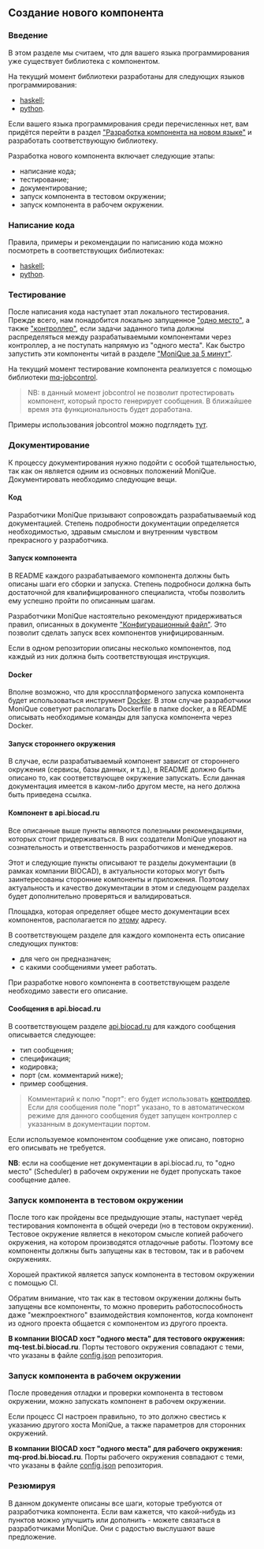 ## Создание нового компонента

### Введение

В этом разделе мы считаем, что для вашего языка программирования уже существует библиотека с компонентом.

На текущий момент библиотеки разработаны для следующих языков программирования:
  * [haskell](https://github.com/biocad/mq-component-hs);
  * [python](https://github.com/biocad/mq-component-py).
  
Если вашего языка программирования среди перечисленных нет, вам придётся перейти в раздел ["Разработка компонента на новом языке"](NewLanguage.md) и разработать соответствующую библиотеку.

Разработка нового компонента включает следующие этапы:
  * написание кода;
  * тестирование;
  * документирование;
  * запуск компонента в тестовом окружении;
  * запуск компонента в рабочем окружении.
  
### Написание кода

Правила, примеры и рекомендации по написанию кода можно посмотреть в соответствующих библиотеках:
  * [haskell](https://github.com/biocad/mq-component-hs/blob/master/doc/Develop.md);
  * [python](https://github.com/biocad/mq-component-py/blob/master/doc/Develop.md).
  
### Тестирование

После написания кода наступает этап локального тестирования.
Прежде всего, нам понадобится локально запущенное ["одно место"](Scheduler.md), а также ["контроллер"](Controller.md), если задачи заданного типа должны распределяться между разрабатываемыми компонентами через контроллер, а не поступать напрямую из "одного места".
Как быстро запустить эти компоненты читай в разделе ["MoniQue за 5 минут"](5minutes.md).

На текущий момент тестирование компонента реализуется с помощью библиотеки [mq-jobcontrol](https://github.com/biocad/mq-jobcontrol).

> NB: в данный момент jobcontrol не позволит протестировать компонент, который просто генерирует сообщения.
> В ближайшее время эта функциональность будет доработана.

Примеры использования jobcontrol можно подглядеть [тут](https://github.com/biocad/mq-jobcontrol#%D0%9F%D1%80%D0%B8%D0%BC%D0%B5%D1%80%D1%8B).

### Документирование

К процессу документирования нужно подойти с особой тщательностью, так как он является одним из основных положений MoniQue.
Документировать необходимо следующие вещи.

#### Код

Разработчики MoniQue призывают сопровождать разрабатываемый код документацией.
Степень подробности документации определяется необходимостью, здравым смыслом и внутренним чувством прекрасного у разработчика.

#### Запуск компонента

В README каждого разрабатываемого компонента должны быть описаны шаги его сборки и запуска.
Степень подробноси должна быть достаточной для квалифицированного специалиста, чтобы позволить ему успешно пройти по описанным шагам.

Разработчики MoniQue настоятельно рекомендуют придерживаться правил, описанных в документе ["Конфигурационный файл"](ConfigJson.md).
Это позволит сделать запуск всех компонентов унифицированным.

Если в одном репозитории описаны несколько компонентов, под каждый из них должна быть соответствующая инструкция.

#### Docker

Вполне возможно, что для кроссплатформеного запуска компонента будет использоваться инструмент [Docker](https://www.docker.com/).
В зтом случае разработчики MoniQue советуют располагать Dockerfile в папке docker, а в README описывать необходимые команды для запуска компонента через Docker.

#### Запуск стороннего окружения

В случае, если разрабатываемый компонент зависит от стороннего окружения (сервисы, базы данных, и т.д.), в README должно быть описано то, как соответствующее окружение запускать.
Если данная документация имеется в каком-либо другом месте, на него должна быть приведена ссылка.

#### Компонент в api.biocad.ru

Все описанные выше пункты являются полезными рекомендациями, которых стоит придерживаться.
В них создатели MoniQue уповают на сознательность и ответственность разработчиков и менеджеров.

Этот и следующие пункты описывают те разделы документации (в рамках компании BIOCAD), в актуальности которых могут быть заинтересованы сторонние компоненты и приложения.
Поэтому актуальность и качеcтво документации в этом и следующем разделах будет дополнительно проверяться и валидироваться.

Площадка, которая определяет общее место документации всех компонентов, располагается по [этому](https://api.biocad.ru/) адресу.

В соответствующем разделе для каждого компонента есть описание следующих пунктов:
  * для чего он предназначен;
  * с какими сообщениями умеет работать.
  
При разработке нового компонента в соответствующем разделе необходимо завести его описание.

#### Сообщения в api.biocad.ru

В соответствующем разделе [api.biocad.ru](api.biocad.ru) для каждого сообщения описывается следующее:
  * тип сообщения;
  * спецификация;
  * кодировка;
  * порт (см. комментарий ниже);
  * пример сообщения.
  
> Комментарий к полю "порт": его будет использовать [контроллер](Controller.md).
> Если для сообщения поле "порт" указано, то в автоматическом режиме для данного сообщения будет запущен контроллер с указанным в документации портом.

Если используемое компонентом сообщение уже описано, повторно его описывать не требуется.

**NB**: если на сообщение нет документации в api.biocad.ru, то "одно место" (Scheduler) в рабочем окружении не будет пропускать такое сообщение далее.

### Запуск компонента в тестовом окружении

После того как пройдены все предыдующие этапы, наступает черёд тестирования компонента в общей очереди (но в тестовом окружении).
Тестовое окружение является в некотором смысле копией рабочего окружения, на котором производятся отладочные работы.
Поэтому все компоненты должны быть запущены как в тестовом, так и в рабочем окружениях.

Хорошей практикой является запуск компонента в тестовом окружении с помощью CI.

Обратим внимание, что так как в тестовом окружении должны быть запущены все компоненты, то можно проверить работоспособность даже "межпроектного" взаимодействия компонентов, когда компонент из одного проекта общается с компонентом из другого проекта.

**В компании BIOCAD хост "одного места" для тестового окружения: mq-test.bi.biocad.ru**.
Порты тестового окружения совпадают с теми, что указаны в файле [config.json](../config.json) репозитория.

### Запуск компонента в рабочем окружении

После проведения отладки и проверки компонента в тестовом окружении, можно запускать компонент в рабочем окружении.

Если процесс CI настроен правильно, то это должно свестись к указанию другого хоста MoniQue, а также параметров для сторонних окружений.

**В компании BIOCAD хост "одного места" для рабочего окружения: mq-prod.bi.biocad.ru**.
Порты рабочего окружения совпадают с теми, что указаны в файле [config.json](../config.json) репозитория.

### Резюмируя

В данном документе описаны все шаги, которые требуются от разработчика компонента.
Если вам кажется, что какой-нибудь из пунктов можно улучшить или дополнить - можете связаться в разработчиками MoniQue.
Они с радостью выслушают ваше предложение.
